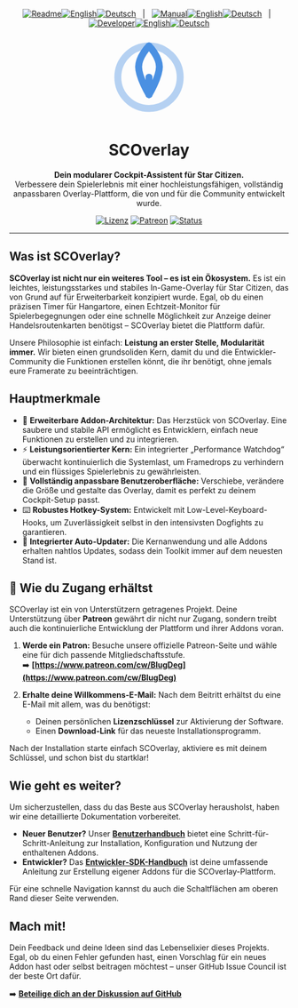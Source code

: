 <p align="center">
  <!-- Readme Links -->
  <a href="README.de.md"><img src="https://img.shields.io/badge/Readme-007bff?style=for-the-badge" alt="Readme"></a><!--
  --><a href="README.md"><img src="https://img.shields.io/badge/EN-555?style=for-the-badge" alt="English"></a><!--
  --><a href="README.de.md"><img src="https://img.shields.io/badge/DE-ff6f00?style=for-the-badge" alt="Deutsch"></a>
  &nbsp;&nbsp;|&nbsp;&nbsp;
  <!-- Manual Links -->
  <a href="MANUAL.de.md"><img src="https://img.shields.io/badge/Handbuch-555?style=for-the-badge" alt="Manual"></a><!--
  --><a href="MANUAL.md"><img src="https://img.shields.io/badge/EN-555?style=for-the-badge" alt="English"></a><!--
  --><a href="MANUAL.de.md"><img src="https://img.shields.io/badge/DE-ff6f00?style=for-the-badge" alt="Deutsch"></a>
  &nbsp;&nbsp;|&nbsp;&nbsp;
  <!-- Developer/SDK Links -->
  <a href="SDK_MANUAL.de.md"><img src="https://img.shields.io/badge/Entwickler-555?style=for-the-badge" alt="Developer"></a><!--
  --><a href="SDK_MANUAL.md"><img src="https://img.shields.io/badge/EN-555?style=for-the-badge" alt="English"></a><!--
  --><a href="SDK_MANUAL.de.md"><img src="https://img.shields.io/badge/DE-ff6f00?style=for-the-badge" alt="Deutsch"></a>
</p>

<!-- Header: Logo, Title, and Tagline -->
<p align="center">
  <svg width="150" height="150" viewBox="0 0 24 24" fill="none" xmlns="http://www.w3.org/2000/svg">
    <path d="M12 21C16.9706 21 21 16.9706 21 12C21 7.02944 16.9706 3 12 3C7.02944 3 3 7.02944 3 12C3 16.9706 7.02944 21 12 21Z" stroke="#4a90e2" stroke-width="2" stroke-linecap="round" stroke-linejoin="round" opacity="0.4"/>
    <path d="M12 17V12" stroke="#4a90e2" stroke-width="2" stroke-linecap="round" stroke-linejoin="round"/>
    <path d="M12 3C12 3 15 6 15 9C15 12 12 17 12 17" stroke="#4a90e2" stroke-width="2" stroke-linecap="round" stroke-linejoin="round"/>
    <path d="M12 3C12 3 9 6 9 9C9 12 12 17 12 17" stroke="#4a90e2" stroke-width="2" stroke-linecap="round" stroke-linejoin="round"/>
  </svg>
</p>

<h1 align="center">SCOverlay</h1>

<p align="center">
  <strong>Dein modularer Cockpit-Assistent für Star Citizen.</strong>
  <br>
  Verbessere dein Spielerlebnis mit einer hochleistungsfähigen, vollständig anpassbaren Overlay-Plattform, die von und für die Community entwickelt wurde.
</p>

<!-- Badges -->
<p align="center">
  <a href="https://github.com/BlugDeg/SCOverlay-Updates/blob/main/LICENSE"><img src="https://img.shields.io/github/license/BlugDeg/SCOverlay-Updates" alt="Lizenz"></a>
  <a href="https://www.patreon.com/cw/BlugDeg"><img src="https://img.shields.io/badge/Patreon-Unterstütze%20uns-orange" alt="Patreon"></a>
  <a href="https://github.com/BlugDeg/SCOverlay-Updates/issues"><img src="https://img.shields.io/badge/Issue%20Council-Aktiv-brightgreen" alt="Status"></a>
</p>

---

## Was ist SCOverlay?

**SCOverlay ist nicht nur ein weiteres Tool – es ist ein Ökosystem.** Es ist ein leichtes, leistungsstarkes und stabiles In-Game-Overlay für Star Citizen, das von Grund auf für Erweiterbarkeit konzipiert wurde. Egal, ob du einen präzisen Timer für Hangartore, einen Echtzeit-Monitor für Spielerbegegnungen oder eine schnelle Möglichkeit zur Anzeige deiner Handelsroutenkarten benötigst – SCOverlay bietet die Plattform dafür.

Unsere Philosophie ist einfach: **Leistung an erster Stelle, Modularität immer.** Wir bieten einen grundsoliden Kern, damit du und die Entwickler-Community die Funktionen erstellen könnt, die ihr benötigt, ohne jemals eure Framerate zu beeinträchtigen.

## Hauptmerkmale

-   🚀 **Erweiterbare Addon-Architektur:** Das Herzstück von SCOverlay. Eine saubere und stabile API ermöglicht es Entwicklern, einfach neue Funktionen zu erstellen und zu integrieren.
-   ⚡ **Leistungsorientierter Kern:** Ein integrierter „Performance Watchdog“ überwacht kontinuierlich die Systemlast, um Framedrops zu verhindern und ein flüssiges Spielerlebnis zu gewährleisten.
-   🎨 **Vollständig anpassbare Benutzeroberfläche:** Verschiebe, verändere die Größe und gestalte das Overlay, damit es perfekt zu deinem Cockpit-Setup passt.
-   ⌨️ **Robustes Hotkey-System:** Entwickelt mit Low-Level-Keyboard-Hooks, um Zuverlässigkeit selbst in den intensivsten Dogfights zu garantieren.
-   🔄 **Integrierter Auto-Updater:** Die Kernanwendung und alle Addons erhalten nahtlos Updates, sodass dein Toolkit immer auf dem neuesten Stand ist.

## 🔑 Wie du Zugang erhältst

SCOverlay ist ein von Unterstützern getragenes Projekt. Deine Unterstützung über **Patreon** gewährt dir nicht nur Zugang, sondern treibt auch die kontinuierliche Entwicklung der Plattform und ihrer Addons voran.

1.  **Werde ein Patron:** Besuche unsere offizielle Patreon-Seite und wähle eine für dich passende Mitgliedschaftsstufe.
    <br>➡️ **[https://www.patreon.com/cw/BlugDeg](https://www.patreon.com/cw/BlugDeg)**

2.  **Erhalte deine Willkommens-E-Mail:** Nach dem Beitritt erhältst du eine E-Mail mit allem, was du benötigst:
    *   Deinen persönlichen **Lizenzschlüssel** zur Aktivierung der Software.
    *   Einen **Download-Link** für das neueste Installationsprogramm.

Nach der Installation starte einfach SCOverlay, aktiviere es mit deinem Schlüssel, und schon bist du startklar!

## Wie geht es weiter?

Um sicherzustellen, dass du das Beste aus SCOverlay herausholst, haben wir eine detaillierte Dokumentation vorbereitet.

-   **Neuer Benutzer?** Unser **[Benutzerhandbuch](MANUAL.de.md)** bietet eine Schritt-für-Schritt-Anleitung zur Installation, Konfiguration und Nutzung der enthaltenen Addons.
-   **Entwickler?** Das **[Entwickler-SDK-Handbuch](SDK_MANUAL.de.md)** ist deine umfassende Anleitung zur Erstellung eigener Addons für die SCOverlay-Plattform.

Für eine schnelle Navigation kannst du auch die Schaltflächen am oberen Rand dieser Seite verwenden.

## Mach mit!

Dein Feedback und deine Ideen sind das Lebenselixier dieses Projekts. Egal, ob du einen Fehler gefunden hast, einen Vorschlag für ein neues Addon hast oder selbst beitragen möchtest – unser GitHub Issue Council ist der beste Ort dafür.

➡️ **[Beteilige dich an der Diskussion auf GitHub](https://github.com/BlugDeg/SCOverlay-Updates/issues)**
